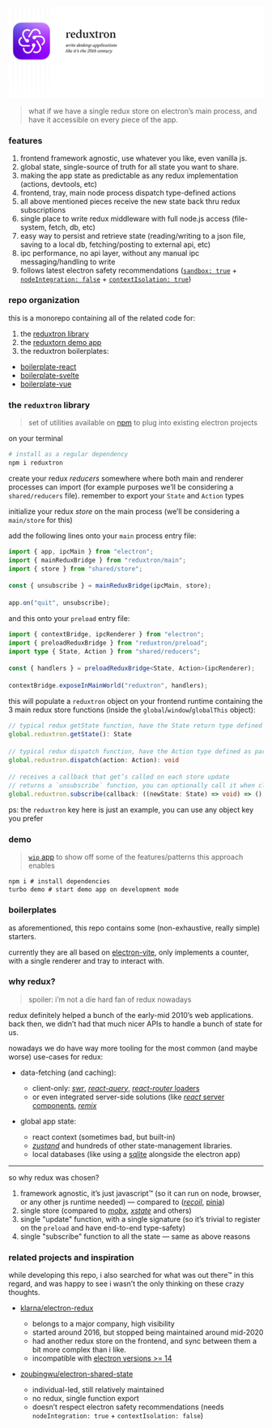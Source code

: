 <picture>
  <source media="(prefers-color-scheme: dark)" srcset="./assets/readme-hero-dark.png"/>
  <source media="(prefers-color-scheme: light)" srcset="./assets/readme-hero-light.png"/>
  <img alt="reduxtron hero image" src="./assets/readme-hero-light.png"/>
</picture>

> what if we have a single redux store on electron’s main process, and have it accessible on every piece of the app.

### features

1. frontend framework agnostic, use whatever you like, even vanilla js.
1. global state, single-source of truth for all state you want to share.
1. making the app state as predictable as any redux implementation (actions, devtools, etc)
1. frontend, tray, main node process dispatch type-defined actions
1. all above mentioned pieces receive the new state back thru redux subscriptions
1. single place to write redux middleware with full node.js access (file-system, fetch, db, etc)
1. easy way to persist and retrieve state (reading/writing to a json file, saving to a local db, fetching/posting to external api, etc)
1. ipc performance, no api layer, without any manual ipc messaging/handling to write
1. follows latest electron safety recommendations ([`sandbox: true`](https://www.electronjs.org/docs/latest/tutorial/sandbox) + [`nodeIntegration: false`](https://www.electronjs.org/docs/latest/tutorial/security#isolation-for-untrusted-content) + [`contextIsolation: true`](https://www.electronjs.org/docs/latest/tutorial/context-isolation))

### repo organization

this is a monorepo containing all of the related code for:

1. the [reduxtron library](./packages/reduxtron)
1. the [reduxtorn demo app](./packages/demo)
1. the reduxtron boilerplates:
  - [boilerplate-react](./packages/boilerplate-react)
  - [boilerplate-svelte](./packages/boilerplate-svelte)
  - [boilerplate-vue](./packages/boilerplate-vue)

### the `reduxtron` library

> set of utilities available on [npm](npmjs.com/package/reduxtron) to plug into existing electron projects

on your terminal

```bash
# install as a regular dependency
npm i reduxtron
```

create your redux _reducers_ somewhere where both main and renderer processes can import
(for example purposes we’ll be considering a `shared/reducers` file).
remember to export your `State` and `Action` types

initialize your redux _store_ on the main process (we’ll be considering a `main/store` for this)

add the following lines onto your `main` process entry file:

```ts
import { app, ipcMain } from "electron";
import { mainReduxBridge } from "reduxtron/main";
import { store } from "shared/store";

const { unsubscribe } = mainReduxBridge(ipcMain, store);

app.on("quit", unsubscribe);
```

and this onto your `preload` entry file:

```ts
import { contextBridge, ipcRenderer } from "electron";
import { preloadReduxBridge } from "reduxtron/preload";
import type { State, Action } from "shared/reducers";

const { handlers } = preloadReduxBridge<State, Action>(ipcRenderer);

contextBridge.exposeInMainWorld("reduxtron", handlers);
```

this will populate a `reduxtron` object on your frontend runtime containing the 3 main redux store functions (inside the `global`/`window`/`globalThis` object):

```ts
// typical redux getState function, have the State return type defined as return
global.reduxtron.getState(): State

// typical redux dispatch function, have the Action type defined as parameter
global.reduxtron.dispatch(action: Action): void

// receives a callback that get’s called on each store update
// returns a `unsubscribe` function, you can optionally call it when closing window or when you don’t want to listen for changes anymore.
global.reduxtron.subscribe(callback: ((newState: State) => void) => () => void)
```

ps: the `reduxtron` key here is just an example, you can use any object key you prefer

### demo

> [`wip` app](./packages/demo) to show off some of the features/patterns this approach enables

```
npm i # install dependencies
turbo demo # start demo app on development mode
```

### boilerplates

as aforementioned, this repo contains some (non-exhaustive, really simple) starters.

currently they are all based on [electron-vite](https://evite.netlify.app/), only implements a counter, with a single renderer and tray to interact with.

### why redux?

> spoiler: i’m not a die hard fan of redux nowadays

redux definitely helped a bunch of the early-mid 2010’s web applications. back then, we didn’t had that much nicer APIs to handle a bunch of state for us.

nowadays we do have way more tooling for the most common (and maybe worse) use-cases for redux:

- data-fetching (and caching):
  - client-only: [_swr_](https://swr.vercel.app/), [_react-query_](https://tanstack.com/query/v3/), [_react-router_ loaders](https://reactrouter.com/en/main/route/loader)
  - or even integrated server-side solutions (like [_react_ server components](https://react.dev/blog/2023/03/22/react-labs-what-we-have-been-working-on-march-2023#react-server-components), [_remix_](https://remix.run/)

- global app state:
  - react context (sometimes bad, but built-in)
  - [_zustand_](https://github.com/pmndrs/zustand) and hundreds of other state-management libraries.
  - local databases (like using a [sqlite](https://sqlite.org/) alongside the electron app)

---

so why redux was chosen?

1. framework agnostic, it’s just javascript™ (so it can run on node, browser, or any other js runtime needed) — compared to ([_recoil_](https://github.com/facebookexperimental/Recoil), [pinia](https://github.com/vuejs/pinia))
1. single store (compared to [_mobx_](https://github.com/mobxjs/mobx), [_xstate_](https://github.com/statelyai/xstate) and others)
1. single "update" function, with a single signature (so it’s trivial to register on the `preload` and have end-to-end type-safety)
1. single "subscribe" function to all the state — same as above reasons

### related projects and inspiration

while developing this repo, i also searched for what was out there™ in this regard, and was happy to see i wasn’t the only thinking on these crazy thoughts.

- [klarna/electron-redux](https://github.com/klarna/electron-redux)
  - belongs to a major company, high visibility
  - started around 2016, but stopped being maintained around mid-2020
  - had another redux store on the frontend, and sync between them a bit more complex than i like.
  - incompatible with [electron versions >= 14](https://github.com/klarna/electron-redux/issues/317)

- [zoubingwu/electron-shared-state](https://github.com/zoubingwu/electron-shared-state)
  - individual-led, still relatively maintained
  - no redux, single function export
  - doesn’t respect electron safety recommendations (needs `nodeIntegration: true` + `contextIsolation: false`)
